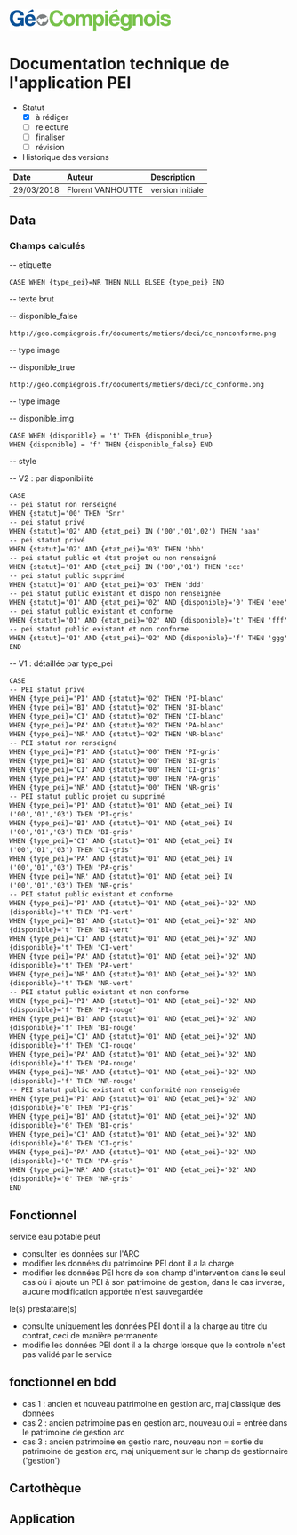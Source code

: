 ![GeoCompiegnois](img/Logo_web-GeoCompiegnois.png)

# Documentation technique de l'application PEI

* Statut
  - [x] à rédiger
  - [ ] relecture
  - [ ] finaliser
  - [ ] révision
  
* Historique des versions

|Date | Auteur | Description
|:---|:---|:---|
|29/03/2018|Florent VANHOUTTE|version initiale|

## Data

### Champs calculés

-- etiquette

    CASE WHEN {type_pei}=NR THEN NULL ELSEE {type_pei} END

-- texte brut

-- disponible_false

    http://geo.compiegnois.fr/documents/metiers/deci/cc_nonconforme.png

-- type image

-- disponible_true

    http://geo.compiegnois.fr/documents/metiers/deci/cc_conforme.png

-- type image

-- disponible_img

    CASE WHEN {disponible} = 't' THEN {disponible_true} 
    WHEN {disponible} = 'f' THEN {disponible_false} END


-- style

-- V2 : par disponibilité

    CASE
    -- pei statut non renseigné
    WHEN {statut}='00' THEN 'Snr'
    -- pei statut privé
    WHEN {statut}='02' AND {etat_pei} IN ('00','01',02') THEN 'aaa'
    -- pei statut privé
    WHEN {statut}='02' AND {etat_pei}='03' THEN 'bbb'
    -- pei statut public et état projet ou non renseigné
    WHEN {statut}='01' AND {etat_pei} IN ('00','01') THEN 'ccc'
    -- pei statut public supprimé
    WHEN {statut}='01' AND {etat_pei}='03' THEN 'ddd'
    -- pei statut public existant et dispo non renseignée
    WHEN {statut}='01' AND {etat_pei}='02' AND {disponible}='0' THEN 'eee'
    -- pei statut public existant et conforme
    WHEN {statut}='01' AND {etat_pei}='02' AND {disponible}='t' THEN 'fff'
    -- pei statut public existant et non conforme
    WHEN {statut}='01' AND {etat_pei}='02' AND {disponible}='f' THEN 'ggg' 
    END

-- V1 : détaillée par type_pei

    CASE
    -- PEI statut privé
    WHEN {type_pei}='PI' AND {statut}='02' THEN 'PI-blanc'
    WHEN {type_pei}='BI' AND {statut}='02' THEN 'BI-blanc'
    WHEN {type_pei}='CI' AND {statut}='02' THEN 'CI-blanc'
    WHEN {type_pei}='PA' AND {statut}='02' THEN 'PA-blanc'
    WHEN {type_pei}='NR' AND {statut}='02' THEN 'NR-blanc'
    -- PEI statut non renseigné
    WHEN {type_pei}='PI' AND {statut}='00' THEN 'PI-gris'
    WHEN {type_pei}='BI' AND {statut}='00' THEN 'BI-gris'
    WHEN {type_pei}='CI' AND {statut}='00' THEN 'CI-gris'
    WHEN {type_pei}='PA' AND {statut}='00' THEN 'PA-gris'
    WHEN {type_pei}='NR' AND {statut}='00' THEN 'NR-gris'
    -- PEI statut public projet ou supprimé
    WHEN {type_pei}='PI' AND {statut}='01' AND {etat_pei} IN ('00','01','03') THEN 'PI-gris'
    WHEN {type_pei}='BI' AND {statut}='01' AND {etat_pei} IN ('00','01','03') THEN 'BI-gris'
    WHEN {type_pei}='CI' AND {statut}='01' AND {etat_pei} IN ('00','01','03') THEN 'CI-gris'
    WHEN {type_pei}='PA' AND {statut}='01' AND {etat_pei} IN ('00','01','03') THEN 'PA-gris'
    WHEN {type_pei}='NR' AND {statut}='01' AND {etat_pei} IN ('00','01','03') THEN 'NR-gris'
    -- PEI statut public existant et conforme
    WHEN {type_pei}='PI' AND {statut}='01' AND {etat_pei}='02' AND {disponible}='t' THEN 'PI-vert'
    WHEN {type_pei}='BI' AND {statut}='01' AND {etat_pei}='02' AND {disponible}='t' THEN 'BI-vert'
    WHEN {type_pei}='CI' AND {statut}='01' AND {etat_pei}='02' AND {disponible}='t' THEN 'CI-vert'
    WHEN {type_pei}='PA' AND {statut}='01' AND {etat_pei}='02' AND {disponible}='t' THEN 'PA-vert'
    WHEN {type_pei}='NR' AND {statut}='01' AND {etat_pei}='02' AND {disponible}='t' THEN 'NR-vert'
    -- PEI statut public existant et non conforme
    WHEN {type_pei}='PI' AND {statut}='01' AND {etat_pei}='02' AND {disponible}='f' THEN 'PI-rouge'
    WHEN {type_pei}='BI' AND {statut}='01' AND {etat_pei}='02' AND {disponible}='f' THEN 'BI-rouge'
    WHEN {type_pei}='CI' AND {statut}='01' AND {etat_pei}='02' AND {disponible}='f' THEN 'CI-rouge'
    WHEN {type_pei}='PA' AND {statut}='01' AND {etat_pei}='02' AND {disponible}='f' THEN 'PA-rouge'
    WHEN {type_pei}='NR' AND {statut}='01' AND {etat_pei}='02' AND {disponible}='f' THEN 'NR-rouge'
    -- PEI statut public existant et conformité non renseignée
    WHEN {type_pei}='PI' AND {statut}='01' AND {etat_pei}='02' AND {disponible}='0' THEN 'PI-gris'
    WHEN {type_pei}='BI' AND {statut}='01' AND {etat_pei}='02' AND {disponible}='0' THEN 'BI-gris'
    WHEN {type_pei}='CI' AND {statut}='01' AND {etat_pei}='02' AND {disponible}='0' THEN 'CI-gris'
    WHEN {type_pei}='PA' AND {statut}='01' AND {etat_pei}='02' AND {disponible}='0' THEN 'PA-gris'
    WHEN {type_pei}='NR' AND {statut}='01' AND {etat_pei}='02' AND {disponible}='0' THEN 'NR-gris'
    END


## Fonctionnel

service eau potable peut
- consulter les données sur l'ARC
- modifier les données du patrimoine PEI dont il a la charge
- modifier les données PEI hors de son champ d'intervention dans le seul cas où il ajoute un PEI à son patrimoine de gestion, dans le cas inverse, aucune modification apportée n'est sauvegardée

le(s) prestataire(s)
- consulte uniquement les données PEI dont il a la charge au titre du contrat, ceci de manière permanente
- modifie les données PEI dont il a la charge lorsque que le controle n'est pas validé par le service 


## fonctionnel en bdd

- cas 1 : ancien et nouveau patrimoine en gestion arc, maj classique des données
- cas 2 : ancien patrimoine pas en gestion arc, nouveau oui = entrée dans le patrimoine de gestion arc
- cas 3 : ancien patrimoine en gestio narc, nouveau non = sortie du patrimoine de gestion arc, maj uniquement sur le champ de gestionnaire ('gestion')



## Cartothèque

## Application
